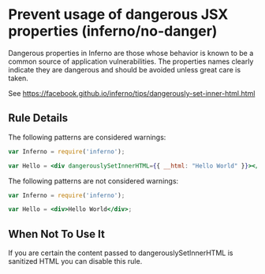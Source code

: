 # Prevent usage of dangerous JSX properties (inferno/no-danger)

Dangerous properties in Inferno are those whose behavior is known to be a common source of application vulnerabilities. The properties names clearly indicate they are dangerous and should be avoided unless great care is taken.

See https://facebook.github.io/inferno/tips/dangerously-set-inner-html.html

## Rule Details

The following patterns are considered warnings:

```jsx
var Inferno = require('inferno');

var Hello = <div dangerouslySetInnerHTML={{ __html: "Hello World" }}></div>;
```

The following patterns are not considered warnings:

```jsx
var Inferno = require('inferno');

var Hello = <div>Hello World</div>;
```

## When Not To Use It

If you are certain the content passed to dangerouslySetInnerHTML is sanitized HTML you can disable this rule.
